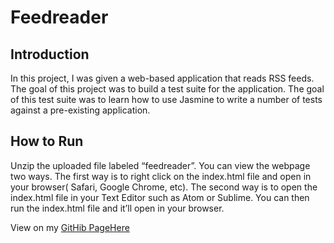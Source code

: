 # Feedreader

## Introduction
In this project, I was given a web-based application that reads RSS feeds. The goal of this project was to build a test suite for the application. The goal of this test suite was to learn how to use Jasmine to write a number of tests against a pre-existing application.

## How to Run
Unzip the uploaded file labeled “feedreader”. You can view the webpage two ways. The first way is to right click on the index.html file and open in your browser( Safari, Google Chrome, etc). The second way is to open the index.html file in your Text Editor such as Atom or Sublime. You can then run the index.html file and it’ll open in your browser.

View on my [GitHib PageHere](https://jessica-rocket.github.io/rss-feedreader/)
